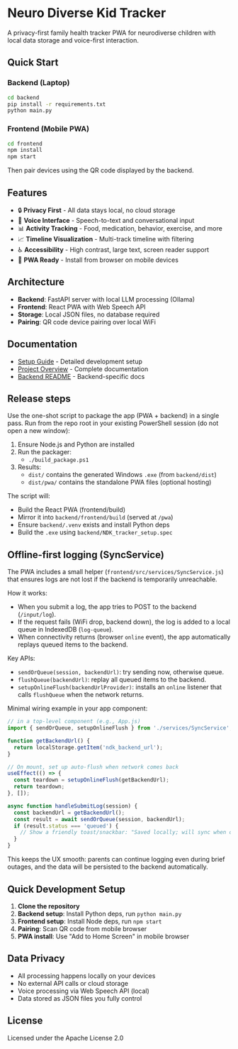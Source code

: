 # Neuro Diverse Kid Tracker
A privacy-first family health tracker PWA for neurodiverse children with local data storage and voice-first interaction.

## Quick Start

### Backend (Laptop)

```bash
cd backend
pip install -r requirements.txt
python main.py
```

### Frontend (Mobile PWA)

```bash
cd frontend
npm install
npm start
```

Then pair devices using the QR code displayed by the backend.

## Features

- 🔒 **Privacy First** - All data stays local, no cloud storage
- 🎤 **Voice Interface** - Speech-to-text and conversational input
- 📊 **Activity Tracking** - Food, medication, behavior, exercise, and more
- 📈 **Timeline Visualization** - Multi-track timeline with filtering
- ♿ **Accessibility** - High contrast, large text, screen reader support
- 📱 **PWA Ready** - Install from browser on mobile devices

## Architecture

- **Backend**: FastAPI server with local LLM processing (Ollama)
- **Frontend**: React PWA with Web Speech API
- **Storage**: Local JSON files, no database required
- **Pairing**: QR code device pairing over local WiFi

## Documentation

- [Setup Guide](docs/setup.md) - Detailed development setup
- [Project Overview](docs/README.md) - Complete documentation
- [Backend README](backend/README.md) - Backend-specific docs

## Release steps

Use the one-shot script to package the app (PWA + backend) in a single pass. Run from the repo root in your existing PowerShell session (do not open a new window):

1. Ensure Node.js and Python are installed
2. Run the packager:
   - `./build_package.ps1`
3. Results:
   - `dist/` contains the generated Windows `.exe` (from `backend/dist`)
   - `dist/pwa/` contains the standalone PWA files (optional hosting)

The script will:

- Build the React PWA (frontend/build)
- Mirror it into `backend/frontend/build` (served at `/pwa`)
- Ensure `backend/.venv` exists and install Python deps
- Build the `.exe` using `backend/NDK_tracker_setup.spec`

## Offline-first logging (SyncService)

The PWA includes a small helper (`frontend/src/services/SyncService.js`) that ensures logs are not lost if the backend is temporarily unreachable.

How it works:

- When you submit a log, the app tries to POST to the backend (`/input/log`).
- If the request fails (WiFi drop, backend down), the log is added to a local queue in IndexedDB (`log-queue`).
- When connectivity returns (browser `online` event), the app automatically replays queued items to the backend.

Key APIs:

- `sendOrQueue(session, backendUrl)`: try sending now, otherwise queue.
- `flushQueue(backendUrl)`: replay all queued items to the backend.
- `setupOnlineFlush(backendUrlProvider)`: installs an `online` listener that calls `flushQueue` when the network returns.

Minimal wiring example in your app component:

```js
// in a top-level component (e.g., App.js)
import { sendOrQueue, setupOnlineFlush } from './services/SyncService';

function getBackendUrl() {
  return localStorage.getItem('ndk_backend_url');
}

// On mount, set up auto-flush when network comes back
useEffect(() => {
  const teardown = setupOnlineFlush(getBackendUrl);
  return teardown;
}, []);

async function handleSubmitLog(session) {
  const backendUrl = getBackendUrl();
  const result = await sendOrQueue(session, backendUrl);
  if (result.status === 'queued') {
    // Show a friendly toast/snackbar: "Saved locally; will sync when online"
  }
}
```

This keeps the UX smooth: parents can continue logging even during brief outages, and the data will be persisted to the backend automatically.

## Quick Development Setup

1. **Clone the repository**
2. **Backend setup**: Install Python deps, run `python main.py`
3. **Frontend setup**: Install Node deps, run `npm start`
4. **Pairing**: Scan QR code from mobile browser
5. **PWA install**: Use "Add to Home Screen" in mobile browser

## Data Privacy

- All processing happens locally on your devices
- No external API calls or cloud storage
- Voice processing via Web Speech API (local)
- Data stored as JSON files you fully control

## License
Licensed under the Apache License 2.0